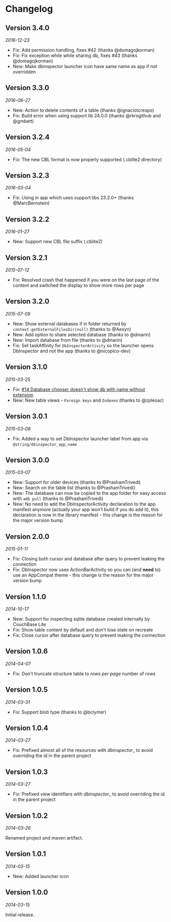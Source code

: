 Changelog
=========

## Version 3.4.0

_2016-12-23_

* Fix: Add permission handling, fixes #42 (thanks @domagojkorman)
* Fix: Fix exception while while sharing db, fixes #43 (thanks @domagojkorman)
* New: Make dbinspector launcher icon have same name as app if not overridden

## Version 3.3.0

_2016-06-27_

* New: Action to delete contents of a table (thanks @ignaciotcrespo)
* Fix: Build error when using support lib 24.0.0 (thanks @rkrsgithub and @gmbett)

## Version 3.2.4

_2016-05-04_

* Fix: The new CBL format is now properly supported (.cblite2 directory)

## Version 3.2.3

_2016-03-04_

* Fix: Using in app which uses support libs 23.2.0+ (thanks @MarcBernstein)

## Version 3.2.2

_2016-01-27_

* New: Support new CBL file suffix (.cblite2)

## Version 3.2.1

_2015-07-12_

* Fix: Resolved crash that happened if you were on the last page of the content and switched the display to show more rows per page

## Version 3.2.0

_2015-07-09_

* New: Show external databases if in folder returned by `context.getExternalFilesDir(null)` (thanks to @Aexyn)
* New: Add option to share selected database (thanks to @dmarin)
* New: Import database from file (thanks to @dmarin)
* Fix: Set taskAffinity for `DbInspectorActivity` so the launcher opens DbInspector and not the app (thanks to @nicopico-dev)

## Version 3.1.0

_2015-03-25_

 * Fix: [#14 Database chooser doesn't show db with name without extension](/../../issues/14)
 * New: New table views - `Foreign keys` and `Indexes` (thanks to @zplesac)

## Version 3.0.1

_2015-03-08_

 * Fix: Added a way to set DbInspector launcher label from app via `@string/dbinspector_app_name`

## Version 3.0.0

_2015-03-07_

 * New: Support for older devices (thanks to @PrashamTrivedi)
 * New: Search on the table list (thanks to @PrashamTrivedi)
 * New: The database can now be copied to the app folder for easy access with `adb pull` (thanks to @PrashamTrivedi)
 * New: No need to add the DbInspectorActivity declaration to the app manifest anymore (actually your app won't build if you do add it), this declaration is now in the library manifest - this change is the reason for the major version bump

## Version 2.0.0

_2015-01-11_

 * Fix: Closing both cursor and database after query to prevent leaking the connection
 * Fix: DbInspector now uses ActionBarActivity so you can (and **need** to) use an AppCompat theme - this change is the reason for the major version bump

## Version 1.1.0

_2014-10-17_

 * New: Support for inspecting sqlite database created internally by CouchBase Lite
 * Fix: Show table content by default and don't lose state on recreate
 * Fix: Close cursor after database query to prevent leaking the connection

## Version 1.0.6

_2014-04-07_

 * Fix: Don't truncate structure table to _rows per page_ number of rows

## Version 1.0.5

_2014-03-31_

 * Fix: Support blob type (thanks to @bclymer)

## Version 1.0.4

_2014-03-27_

 * Fix: Prefixed almost all of the resources with _dbinspector__ to avoid overriding the id in the parent project

## Version 1.0.3

_2014-03-27_

 * Fix: Prefixed view identifiers with _dbinspector__ to avoid overriding the id in the parent project

## Version 1.0.2

_2014-03-26_

 Renamed project and maven artifact.
 
## Version 1.0.1

_2014-03-15_

 * New: Added launcher icon


## Version 1.0.0

_2014-03-15_

Initial release.
